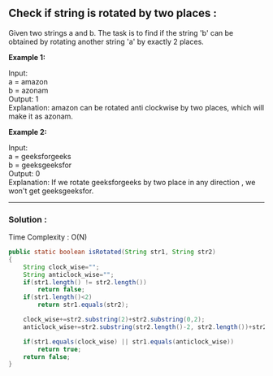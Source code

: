<h2> Check if string is rotated by two places : </h2>
Given two strings a and b. The task is to find if the string 'b' can be obtained by rotating another string 'a' by exactly 2 places.

**Example 1:**

Input: <br/>
a = amazon <br/>
b = azonam <br/>
Output: 1 <br/>
Explanation: amazon can be rotated anti clockwise by two places, which will make it as azonam.

**Example 2:**

Input: <br/>
a = geeksforgeeks <br/>
b = geeksgeeksfor <br/>
Output: 0 <br/>
Explanation: If we rotate geeksforgeeks by two place in any direction , we won't get geeksgeeksfor.

------------------------------------------------------------------------------------------------------------------------------------------------

<h3> Solution : </h3>

Time Complexity : O(N)

```java
public static boolean isRotated(String str1, String str2)
{
    String clock_wise="";
    String anticlock_wise="";
    if(str1.length() != str2.length())
        return false;
    if(str1.length()<2)
        return str1.equals(str2);

    clock_wise+=str2.substring(2)+str2.substring(0,2);
    anticlock_wise+=str2.substring(str2.length()-2, str2.length())+str2.substring(0,str2.length()-2);

    if(str1.equals(clock_wise) || str1.equals(anticlock_wise))
        return true;
    return false;
}
```


